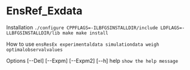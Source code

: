 # EnsRef_Exdata

Installation
``
./configure CPPFLAGS=-ILBFGSINSTALLDIR/include LDFLAGS=-LLBFGSINSTALLDIR/lib
make
make install
``

How to use
``
ensResEx experimentaldata simulationdata weigh optimalobservalvalues
``

Options
[--Del]
[--Expm]
[--Expm2]
[--h] help `show the help message`
